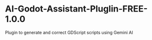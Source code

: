 # AI-Godot-Assistant-Pluglin-FREE-1.0.0
Plugin to generate and correct GDScript scripts using Gemini AI
